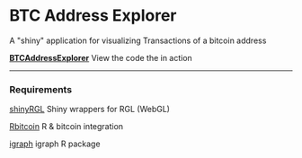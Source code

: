 BTC Address Explorer
========================================================

A "shiny" application for visualizing Transactions of a bitcoin address

[**BTCAddressExplorer**](https://jacob-govshteyn.shinyapps.io/BTCAddressExplorer/) 
View the code the in action 

---


### Requirements

[shinyRGL](https://github.com/trestletech/shinyRGL) Shiny wrappers for RGL (WebGL)

[Rbitcoin](https://github.com/jangorecki/Rbitcoin) R & bitcoin integration

[igraph](https://github.com/igraph/rigraph) igraph R package




